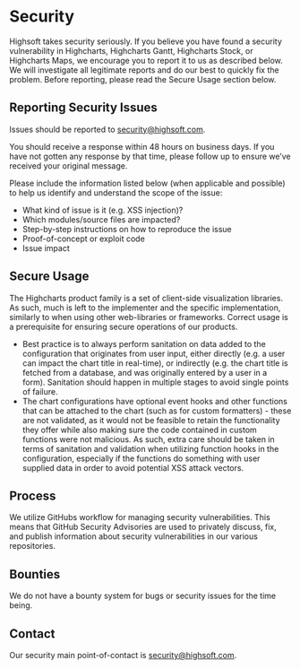 # Security

Highsoft takes security seriously. If you believe you have found a security vulnerability in Highcharts, Highcharts Gantt, Highcharts Stock, or Highcharts Maps, we encourage you to report it to us as described below. We will investigate all legitimate reports and do our best to quickly fix the problem. Before reporting, please read the Secure Usage section below.

## Reporting Security Issues

Issues should be reported to security@highsoft.com.

You should receive a response within 48 hours on business days. If you have not gotten any response by that time, please follow up to ensure we’ve received your original message.

Please include the information listed below (when applicable and possible) to help us identify and understand the scope of the issue:

  * What kind of issue is it (e.g. XSS injection)?
  * Which modules/source files are impacted?
  * Step-by-step instructions on how to reproduce the issue
  * Proof-of-concept or exploit code
  * Issue impact

## Secure Usage

The Highcharts product family is a set of client-side visualization libraries. As such, much is left to the implementer and the specific implementation, similarly to when using other web-libraries or frameworks. Correct usage is a prerequisite for ensuring secure operations of our products.

  * Best practice is to always perform sanitation on data added to the configuration that originates from user input, either directly (e.g. a user can impact the chart title in real-time), or indirectly (e.g. the chart title is fetched from a database, and was originally entered by a user in a form). Sanitation should happen in multiple stages to avoid single points of failure.
  * The chart configurations have optional event hooks and other functions that can be attached to the chart (such as for custom formatters) - these are not validated, as it would not be feasible to retain the functionality they offer while also making sure the code contained in custom functions were not malicious. As such, extra care should be taken in terms of sanitation and validation when utilizing function hooks in the configuration, especially if the functions do something with user supplied data in order to avoid potential XSS attack vectors.

## Process

We utilize GitHubs workflow for managing security vulnerabilities. This means that GitHub Security Advisories are used to privately discuss, fix, and publish information about security vulnerabilities in our various repositories.

## Bounties

We do not have a bounty system for bugs or security issues for the time being.

## Contact

Our security main point-of-contact is security@highsoft.com. 

